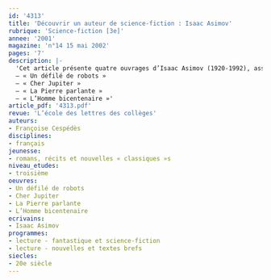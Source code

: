 ```yaml
---
id: '4313'
title: 'Découvrir un auteur de science-fiction : Isaac Asimov'
rubrique: 'Science-fiction [3e]'
annee: '2001'
magazine: 'n°14 15 mai 2002'
pages: '7'
description: |-
  'Cet article présente quatre ouvrages d’Isaac Asimov (1920-1992), assez représentatifs de l’intérêt que cet auteur portait à la robotique, néologisme d’Isaac Asimov qui figure aujourd’hui dans le Petit Robert. On lira aux élèves les trois lois qui, selon l’écrivain, régissent la robotique. Les ouvrages d’Isaac Asimov sont le plus souvent composés de nouvelles dont le contenu incite à réfléchir sur la portée mais aussi sur les limites, voire les dangers, des sciences mécaniques et expérimentales, et dont la chute laisse le lecteur perplexe, amusé, inquiet… mais jamais indifférent.
  – « Un défilé de robots »
  – « Cher Jupiter »
  – « La Pierre parlante »
  – « L’Homme bicentenaire »'
article_pdf: '4313.pdf'
revue: 'L’école des lettres des collèges'
auteurs:
- Françoise Cespédès
disciplines:
- français
jeunesse:
- romans, récits et nouvelles « classiques »s
niveau_etudes:
- troisième
oeuvres:
- Un défilé de robots
- Cher Jupiter
- La Pierre parlante
- L’Homme bicentenaire
ecrivains:
- Isaac Asimov
programmes:
- lecture - fantastique et science-fiction
- lecture - nouvelles et textes brefs
siecles:
- 20e siècle
---
```


